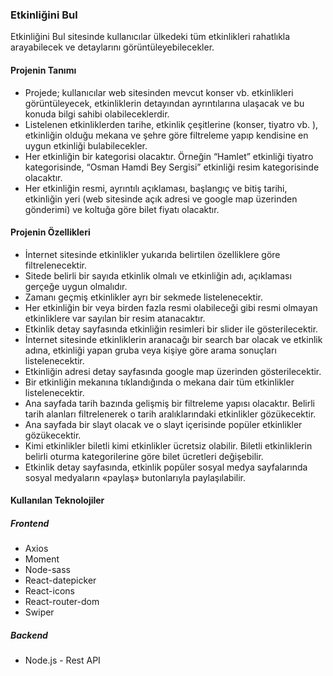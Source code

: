 ### Etkinliğini Bul

Etkinliğini Bul sitesinde kullanıcılar ülkedeki tüm etkinlikleri rahatlıkla arayabilecek ve detaylarını
görüntüleyebilecekler.

#### Projenin Tanımı

-  Projede; kullanıcılar web sitesinden mevcut konser vb. etkinlikleri görüntüleyecek, etkinliklerin detayından
ayrıntılarına ulaşacak ve bu konuda bilgi sahibi olabileceklerdir.
- Listelenen etkinliklerden tarihe, etkinlik çeşitlerine (konser, tiyatro vb. ), etkinliğin olduğu mekana ve şehre
göre filtreleme yapıp kendisine en uygun etkinliği bulabilecekler.
- Her etkinliğin bir kategorisi olacaktır. Örneğin “Hamlet” etkinliği tiyatro kategorisinde, “Osman Hamdi Bey
Sergisi” etkinliği resim kategorisinde olacaktır.
- Her etkinliğin resmi, ayrıntılı açıklaması, başlangıç ve bitiş tarihi, etkinliğin yeri (web sitesinde açık adresi ve
google map üzerinden gönderimi) ve koltuğa göre bilet fiyatı olacaktır.

#### Projenin Özellikleri

- İnternet sitesinde etkinlikler yukarıda belirtilen özelliklere göre filtrelenecektir.
- Sitede belirli bir sayıda etkinlik olmalı ve etkinliğin adı, açıklaması gerçeğe uygun olmalıdır.
- Zamanı geçmiş etkinlikler ayrı bir sekmede listelenecektir.
- Her etkinliğin bir veya birden fazla resmi olabileceği gibi resmi olmayan etkinliklere var sayılan bir resim
atanacaktır.
- Etkinlik detay sayfasında etkinliğin resimleri bir slider ile gösterilecektir.
-  İnternet sitesinde etkinliklerin aranacağı bir search bar olacak ve etkinlik adına, etkinliği yapan gruba veya
kişiye göre arama sonuçları listelenecektir.
- Etkinliğin adresi detay sayfasında google map üzerinden gösterilecektir.
- Bir etkinliğin mekanına tıklandığında o mekana dair tüm etkinlikler listelenecektir.
- Ana sayfada tarih bazında gelişmiş bir filtreleme yapısı olacaktır. Belirli tarih alanları filtrelenerek o tarih
aralıklarındaki etkinlikler gözükecektir.
- Ana sayfada bir slayt olacak ve o slayt içerisinde popüler etkinlikler gözükecektir.
- Kimi etkinlikler biletli kimi etkinlikler ücretsiz olabilir. Biletli etkinliklerin belirli oturma kategorilerine göre bilet
ücretleri değişebilir.
- Etkinlik detay sayfasında, etkinlik popüler sosyal medya sayfalarında sosyal medyaların «paylaş» butonlarıyla
paylaşılabilir.

#### Kullanılan Teknolojiler

##### Frontend

- Axios
- Moment
- Node-sass
- React-datepicker
- React-icons
- React-router-dom
- Swiper

##### Backend

- Node.js - Rest API


